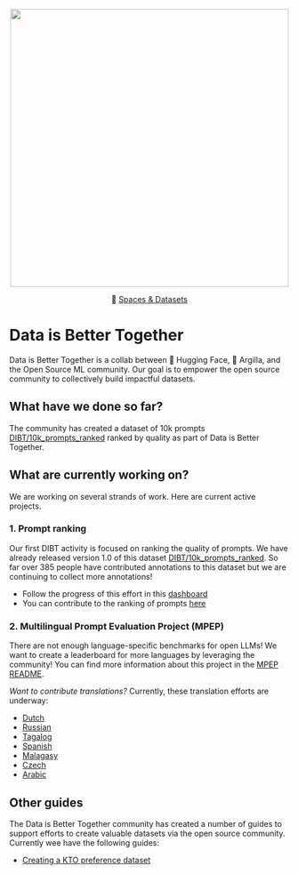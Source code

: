 <p align="center">
  <img src="https://huggingface.co/blog/assets/community-datasets/thumbnail.png" width="500px"/>
</p>

<p align="center">🤗 <a href="https://huggingface.co/DIBT" target="_blank">Spaces & Datasets</a></p>

# Data is Better Together

Data is Better Together is a collab between 🤗 Hugging Face, 🏓 Argilla, and the Open Source ML community. Our goal is to empower the open source community to collectively build impactful datasets. 

## What have we done so far?

The community has created a dataset of 10k prompts [DIBT/10k_prompts_ranked](https://huggingface.co/datasets/DIBT/10k_prompts_ranked) ranked by quality as part of Data is Better Together.

## What are currently working on?

We are working on several strands of work. Here are current active projects.

### 1. Prompt ranking

Our first DIBT activity is focused on ranking the quality of prompts. We have already released version 1.0 of this dataset [DIBT/10k_prompts_ranked](https://huggingface.co/datasets/DIBT/10k_prompts_ranked). So far over 385 people have contributed annotations to this dataset but we are continuing to collect more annotations!

- Follow the progress of this effort in this [dashboard](https://huggingface.co/spaces/DIBT/prompt-collective-dashboard)
- You can contribute to the ranking of prompts [here](https://huggingface.co/spaces/DIBT/prompt-collective)

### 2. Multilingual Prompt Evaluation Project (MPEP)

There are not enough language-specific benchmarks for open LLMs! We want to create a leaderboard for more languages by leveraging the community! You can find more information about this project in the [MPEP README](prompt_translation/README.md).

*Want to contribute translations?* Currently, these translation efforts are underway:

- [Dutch](https://dibt-dutch-prompt-translation-for-dutch.hf.space)
- [Russian](https://dibt-russian-prompt-translation-for-russian.hf.space)
- [Tagalog](https://dibt-filipino-prompt-translation-for-filipino.hf.space/)
- [Spanish](https://somosnlp-dibt-prompt-translation-for-es.hf.space/)
- [Malagasy](https://dibt-malagasy-prompt-translation-for-malagasy.hf.space/)
- [Czech](https://dibt-czech-prompt-translation-for-czech.hf.space/)
- [Arabic](https://2a2i-prompt-translation-for-arabic.hf.space/)

## Other guides

The Data is Better Together community has created a number of guides to support efforts to create valuable datasets via the open source community. Currently wee have the following guides:

- [Creating a KTO preference dataset](kto-preference)
